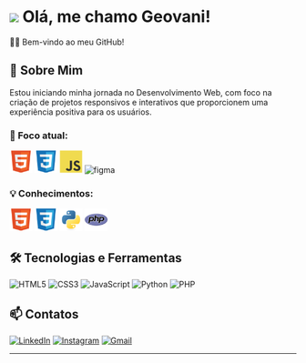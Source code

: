 <!-- Header -->
<h1 align="left">
  <img src="https://raw.githubusercontent.com/kaueMarques/kaueMarques/master/hi.gif" width="30px"> Olá, me chamo Geovani!
</h1>

<p align="left">
  👨‍💻 Bem-vindo ao meu GitHub! 
</p>

<!-- About Me -->
## 🚀 Sobre Mim

Estou iniciando minha jornada no Desenvolvimento Web, com foco na criação de projetos responsivos e interativos que proporcionem uma experiência positiva para os usuários. 

### 🎯 Foco atual:
<div align="left">
  <img src="https://raw.githubusercontent.com/devicons/devicon/master/icons/html5/html5-original.svg" alt="html5" width="40" height="40"/>
  <img src="https://raw.githubusercontent.com/devicons/devicon/master/icons/css3/css3-original.svg" alt="css3" width="40" height="40"/>
  <img src="https://raw.githubusercontent.com/devicons/devicon/master/icons/javascript/javascript-original.svg" alt="javascript" width="40" height="40"/>
  <img src="https://cdn.jsdelivr.net/gh/devicons/devicon/icons/figma/figma-original.svg" alt="figma" width="40" height="40"/>
</div>

### 💡 Conhecimentos:
<div align="left">
  <img src="https://raw.githubusercontent.com/devicons/devicon/master/icons/html5/html5-original.svg" alt="html5" width="40" height="40"/>
  <img src="https://raw.githubusercontent.com/devicons/devicon/master/icons/css3/css3-original.svg" alt="css3" width="40" height="40"/>
  <img src="https://raw.githubusercontent.com/devicons/devicon/master/icons/python/python-original.svg" alt="python" width="40" height="40"/>
  <img src="https://raw.githubusercontent.com/devicons/devicon/master/icons/php/php-original.svg" alt="php" width="40" height="40"/>
</div>

<!-- Skills -->
## 🛠️ Tecnologias e Ferramentas

<div align="left">
  <img src="https://img.shields.io/badge/HTML5-E34F26?style=for-the-badge&logo=html5&logoColor=white" alt="HTML5"/>
  <img src="https://img.shields.io/badge/CSS3-1572B6?style=for-the-badge&logo=css3&logoColor=white" alt="CSS3"/>
  <img src="https://img.shields.io/badge/JavaScript-F7DF1E?style=for-the-badge&logo=javascript&logoColor=black" alt="JavaScript"/>
  <img src="https://img.shields.io/badge/Python-3776AB?style=for-the-badge&logo=python&logoColor=white" alt="Python"/>
  <img src="https://img.shields.io/badge/PHP-777BB4?style=for-the-badge&logo=php&logoColor=white" alt="PHP"/>
</div>

<!-- Contact -->
## 📫 Contatos

<div align="left">
  
[![LinkedIn](https://img.shields.io/badge/LinkedIn-0077B5?style=for-the-badge&logo=linkedin&logoColor=white)](https://www.linkedin.com/in/geovanigaldino/)
[![Instagram](https://img.shields.io/badge/Instagram-E4405F?style=for-the-badge&logo=instagram&logoColor=white)](https://www.instagram.com/geovanii.gs/)
[![Gmail](https://img.shields.io/badge/Gmail-D14836?style=for-the-badge&logo=gmail&logoColor=white)](mailto:contato.geovanigaldino@gmail.com)

</div>

---
